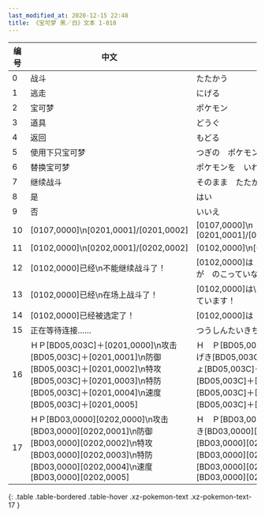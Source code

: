 ```yaml
---
last_modified_at: 2020-12-15 22:48
title: 《宝可梦 黑／白》文本 1-018
---
```

| 编号 | 中文 | 日文假名 | 日文汉字 |
| ---- | ---- | ---- | --- |
| 0 | 战斗 | たたかう | 戦う |
| 1 | 逃走 | にげる | 逃げる |
| 2 | 宝可梦 | ポケモン | ポケモン |
| 3 | 道具 | どうぐ | 道具 |
| 4 | 返回 | もどる | 戻る |
| 5 | 使用下只宝可梦 | つぎの　ポケモンを　つかう | 次の　ポケモンを　使う |
| 6 | 替换宝可梦 | ポケモンを　いれかえる | ポケモンを　入れ替える |
| 7 | 继续战斗 | そのまま　たたかう | そのまま　戦う |
| 8 | 是 | はい | はい |
| 9 | 否 | いいえ | いいえ |
| 10 | [0107,0000]\n[0201,0001]/[0201,0002] | [0107,0000]\n　　[0201,0001]/[0201,0002] | [0107,0000]\n　　[0201,0001]/[0201,0002] |
| 11 | [0102,0000]\n[0202,0001]/[0202,0002] | [0102,0000]\n[0202,0001]/[0202,0002] | [0102,0000]\n[0202,0001]/[0202,0002] |
| 12 | [0102,0000]已经\n不能继续战斗了！ | [0102,0000]は　もう\nたたかう　ちからが　のこっていない！ | [0102,0000]は　もう\n戦う力が残っていない！ |
| 13 | [0102,0000]已经\n在场上战斗了！ | [0102,0000]は\nすでに　せんとうに　でています！ | [0102,0000]は\nすでに　戦闘に出ています！ |
| 14 | [0102,0000]已经被选定了！ | [0102,0000]は　もう　えらんだよ！ | [0102,0000]は　もう　選んだよ！ |
| 15 | 正在等待连接…… | つうしんたいきちゅう… | 通信待機中… |
| 16 | ＨＰ[BD05,003C]＋[0201,0000]\n攻击[BD05,003C]＋[0201,0001]\n防御[BD05,003C]＋[0201,0002]\n特攻[BD05,003C]＋[0201,0003]\n特防[BD05,003C]＋[0201,0004]\n速度[BD05,003C]＋[0201,0005] | Ｈ　Ｐ[BD05,003C]＋[0201,0000]\nこうげき[BD05,003C]＋[0201,0001]\nぼうぎょ[BD05,003C]＋[0201,0002]\nとくこう[BD05,003C]＋[0201,0003]\nとくぼう[BD05,003C]＋[0201,0004]\nすばやさ[BD05,003C]＋[0201,0005] | Ｈ　Ｐ[BD05,003C]＋[0201,0000]\nこうげき[BD05,003C]＋[0201,0001]\nぼうぎょ[BD05,003C]＋[0201,0002]\nとくこう[BD05,003C]＋[0201,0003]\nとくぼう[BD05,003C]＋[0201,0004]\nすばやさ[BD05,003C]＋[0201,0005] |
| 17 | ＨＰ[BD03,0000][0202,0000]\n攻击[BD03,0000][0202,0001]\n防御[BD03,0000][0202,0002]\n特攻[BD03,0000][0202,0003]\n特防[BD03,0000][0202,0004]\n速度[BD03,0000][0202,0005] | Ｈ　Ｐ[BD03,0000][0202,0000]\nこうげき[BD03,0000][0202,0001]\nぼうぎょ[BD03,0000][0202,0002]\nとくこう[BD03,0000][0202,0003]\nとくぼう[BD03,0000][0202,0004]\nすばやさ[BD03,0000][0202,0005] | Ｈ　Ｐ[BD03,0000][0202,0000]\nこうげき[BD03,0000][0202,0001]\nぼうぎょ[BD03,0000][0202,0002]\nとくこう[BD03,0000][0202,0003]\nとくぼう[BD03,0000][0202,0004]\nすばやさ[BD03,0000][0202,0005] |
{: .table .table-bordered .table-hover .xz-pokemon-text .xz-pokemon-text-17 }